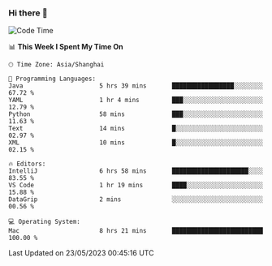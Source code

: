 ### Hi there 👋


<!--START_SECTION:waka-->
![Code Time](http://img.shields.io/badge/Code%20Time-1%2C139%20hrs%2055%20mins-blue)

📊 **This Week I Spent My Time On** 

```text
🕑︎ Time Zone: Asia/Shanghai

💬 Programming Languages: 
Java                     5 hrs 39 mins       █████████████████░░░░░░░░   67.72 % 
YAML                     1 hr 4 mins         ███░░░░░░░░░░░░░░░░░░░░░░   12.79 % 
Python                   58 mins             ███░░░░░░░░░░░░░░░░░░░░░░   11.63 % 
Text                     14 mins             █░░░░░░░░░░░░░░░░░░░░░░░░   02.97 % 
XML                      10 mins             █░░░░░░░░░░░░░░░░░░░░░░░░   02.15 % 

🔥 Editors: 
IntelliJ                 6 hrs 58 mins       █████████████████████░░░░   83.55 % 
VS Code                  1 hr 19 mins        ████░░░░░░░░░░░░░░░░░░░░░   15.88 % 
DataGrip                 2 mins              ░░░░░░░░░░░░░░░░░░░░░░░░░   00.56 % 

💻 Operating System: 
Mac                      8 hrs 21 mins       █████████████████████████   100.00 % 
```


 Last Updated on 23/05/2023 00:45:16 UTC
<!--END_SECTION:waka-->

<!--
**SillyPasty/SillyPasty** is a ✨ _special_ ✨ repository because its `README.md` (this file) appears on your GitHub profile.

Here are some ideas to get you started:

- 🔭 I’m currently working on ...
- 🌱 I’m currently learning ...
- 👯 I’m looking to collaborate on ...
- 🤔 I’m looking for help with ...
- 💬 Ask me about ...
- 📫 How to reach me: ...
- 😄 Pronouns: ...
- ⚡ Fun fact: ...
-->


